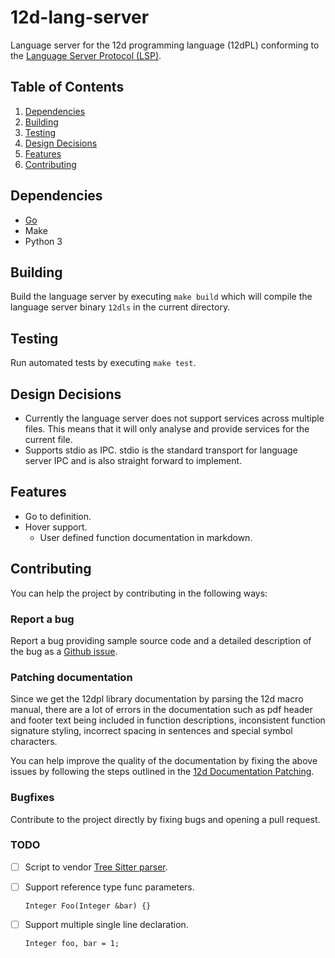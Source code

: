 # 12d-lang-server

Language server for the 12d programming language (12dPL) conforming to the
[Language Server Protocol (LSP)](https://microsoft.github.io/language-server-protocol/specifications/lsp/3.17/specification/).

## Table of Contents

1. [Dependencies](#dependencies)
2. [Building](#building)
3. [Testing](#testing)
4. [Design Decisions](#design-decisions)
5. [Features](#features)
6. [Contributing](#contributing)

## Dependencies

- [Go](https://go.dev/)
- Make
- Python 3

## Building

Build the language server by executing `make build` which will compile the
language server binary `12dls` in the current directory.

## Testing

Run automated tests by executing `make test`.

## Design Decisions

- Currently the language server does not support services across multiple files.
  This means that it will only analyse and provide services for the current file.
- Supports stdio as IPC. stdio is the standard transport for language server IPC
  and is also straight forward to implement.

## Features

- Go to definition.
- Hover support.
  - User defined function documentation in markdown.

## Contributing

You can help the project by contributing in the following ways:

### Report a bug

Report a bug providing sample source code and a detailed description of the bug
as a [Github issue](https://github.com/kelly-lin/12d-lang-server/issues).

### Patching documentation

Since we get the 12dpl library documentation by parsing the 12d macro manual,
there are a lot of errors in the documentation such as pdf header and footer
text being included in function descriptions, inconsistent function signature
styling, incorrect spacing in sentences and special symbol characters.

You can help improve the quality of the documentation by fixing the above issues
by following the steps outlined in the [12d Documentation
Patching](./doc/4dm/README.md).

### Bugfixes

Contribute to the project directly by fixing bugs and opening a pull request.

### TODO

- [ ] Script to vendor [Tree Sitter parser](https://github.com/kelly-lin/tree-sitter-12dpl).

- [ ] Support reference type func parameters.

  ```12dpl
  Integer Foo(Integer &bar) {}
  ```

- [ ] Support multiple single line declaration.

  ```12dpl
  Integer foo, bar = 1;
  ```
